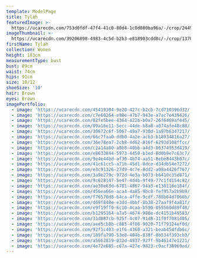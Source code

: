```yaml
---
template: ModelPage
title: Tylah
featuredImage: >-
  https://ucarecdn.com/753d0fdf-47f4-41c0-80d4-1c0d080ba96a/-/crop/2449x1213/0,219/-/preview/
imageThumbnail: >-
  https://ucarecdn.com/39206898-4983-4c5d-b2b3-e818903cdd8c/-/crop/1370x1715/127,260/-/preview/
firstName: Tylah
collection: Women
height: 183cm
measurementType: bust
bust: 89cm
waist: 74cm
hips: 91cm
size: 10/12
shoeSize: '10'
hair: Brown
eyes: Brown
imagePortfolio:
  - image: 'https://ucarecdn.com/45419304-9e20-427c-b2cb-7cd710396d32/'
  - image: 'https://ucarecdn.com/c7e60264-e98e-47b7-943e-a7ac7e439426/'
  - image: 'https://ucarecdn.com/02fe5bee-4364-422b-b0a7-26f6469af445/'
  - image: 'https://ucarecdn.com/09a16e11-5ecc-44de-b8a8-a074afe48c88/'
  - image: 'https://ucarecdn.com/30672c6f-5067-49a7-930d-1a97b6347217/'
  - image: 'https://ucarecdn.com/66c7faa0-ddb0-4a2e-acb3-b18934816a27/'
  - image: 'https://ucarecdn.com/36e78ea7-2cb8-4d62-816f-6293d108ffcc/'
  - image: 'https://ucarecdn.com/c2a14a80-a0b8-40bb-a4d3-86374953d419/'
  - image: 'https://ucarecdn.com/e8633844-5973-4450-b1ed-8d0b9e7c63c7/'
  - image: 'https://ucarecdn.com/9e4e44bd-af30-4b74-aa51-8ebe8443b07c/'
  - image: 'https://ucarecdn.com/41c61cc5-a71b-45d1-8dce-d34db54e7272/'
  - image: 'https://ucarecdn.com/e3c91326-27d9-4c7e-8dd2-a08a4426f767/'
  - image: 'https://ucarecdn.com/3a9e279c-972d-4e3a-b073-b6410c35d871/'
  - image: 'https://ucarecdn.com/9c628147-5e47-4d4b-9f49-77c1fd154c82/'
  - image: 'https://ucarecdn.com/ae30e63d-6701-4867-94a3-e130116e184f/'
  - image: 'https://ucarecdn.com/456ea66e-aca4-4a85-9bc0-fef957a2b9b9/'
  - image: 'https://ucarecdn.com/f76578d8-64ca-4ffe-9cdf-788b64d7066b/'
  - image: 'https://ucarecdn.com/d69f848e-e3dd-4bbf-8b38-27aaf9f4a81f/'
  - image: 'https://ucarecdn.com/e9f19ff0-6c10-4caa-b590-055560d89f48/'
  - image: 'https://ucarecdn.com/b1295164-a7a5-4674-986e-dc4151b49583/'
  - image: 'https://ucarecdn.com/31d087cb-925f-4c07-91d8-31f0f7081405/'
  - image: 'https://ucarecdn.com/aee5cb8b-c885-4f86-9020-71f79324ef0d/'
  - image: 'https://ucarecdn.com/92f1c403-e1f6-4360-a321-beab45dfdb6c/'
  - image: 'https://ucarecdn.com/189fa790-53e8-404b-838f-0b534f393cb3/'
  - image: 'https://ucarecdn.com/a5662819-032d-4937-92ff-9b46147e1221/'
  - image: 'https://ucarecdn.com/4e72e685-c67a-427e-9823-c9acf38969ed/'
---
```


